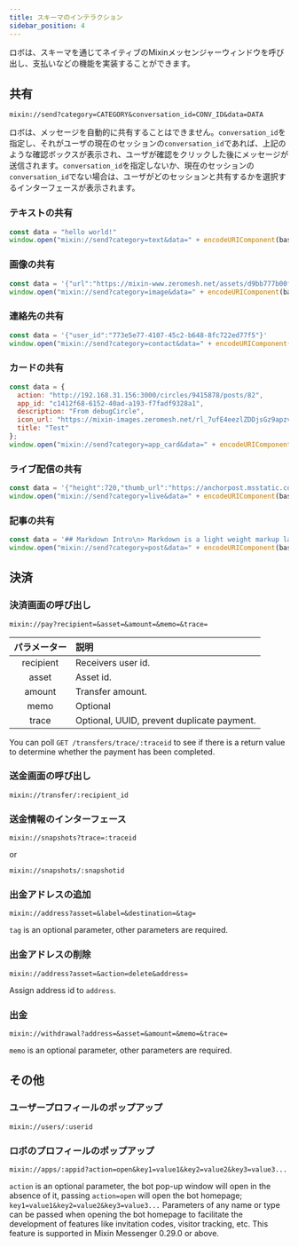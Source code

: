 ```yaml
---
title: スキーマのインテラクション
sidebar_position: 4
---
```


ロボは、スキーマを通じてネイティブのMixinメッセンジャーウィンドウを呼び出し、支払いなどの機能を実装することができます。

## 共有

```
mixin://send?category=CATEGORY&conversation_id=CONV_ID&data=DATA
```

ロボは、メッセージを自動的に共有することはできません。`conversation_id`を指定し、それがユーザの現在のセッションの`conversation_id`であれば、上記のような確認ボックスが表示され、ユーザが確認をクリックした後にメッセージが送信されます。`conversation_id`を指定しないか、現在のセッションの`conversation_id`でない場合は、ユーザがどのセッションと共有するかを選択するインターフェースが表示されます。

### テキストの共有

```js
const data = "hello world!"
window.open("mixin://send?category=text&data=" + encodeURIComponent(base64.encode(data)))
```

### 画像の共有

```js
const data = '{"url":"https://mixin-www.zeromesh.net/assets/d9bb777b00f4210e107dd3580fe5bf1a.png"}'
window.open("mixin://send?category=image&data=" + encodeURIComponent(base64.encode(data)))
```

### 連絡先の共有

```js
const data = '{"user_id":"773e5e77-4107-45c2-b648-8fc722ed77f5"}'
window.open("mixin://send?category=contact&data=" + encodeURIComponent(base64.encode(data)))
```

### カードの共有

```js
const data = {
  action: "http://192.168.31.156:3000/circles/9415878/posts/82",
  app_id: "c1412f68-6152-40ad-a193-f7fadf9328a1",
  description: "From debugCircle",
  icon_url: "https://mixin-images.zeromesh.net/rl_7ufE4eezlZDDjsGz9apzvoa7ULeZLlyixbN04iiaGFng8JL9UtQVZwzHw4Bsh2_7m5WHVPwtWkLKOydGZ4Q=s256",
  title: "Test"
};
window.open("mixin://send?category=app_card&data=" + encodeURIComponent(base64.encode(JSON.stringify(data))))
```

### ライブ配信の共有

```js
const data = '{"height":720,"thumb_url":"https://anchorpost.msstatic.com/cdnimage/anchorpost/1056/41/9771cb5a13901e0ed97514a9cf98e8_1663_1566469032.jpg?imageview/4/0/blur/1/format/webp","url":"https://1400293698.vod2.myqcloud.com/fd69ed6cvodcq1400293698/c1dde9e95285890807215641562/MramAAZccMIA.mp4","width":1280}'
window.open("mixin://send?category=live&data=" + encodeURIComponent(base64.encode(data)))
```

### 記事の共有

```js
const data = '## Markdown Intro\n> Markdown is a light weight markup language.'
window.open("mixin://send?category=post&data=" + encodeURIComponent(base64.encode(data)))
```


## 決済

### 決済画面の呼び出し

```
mixin://pay?recipient=&asset=&amount=&memo=&trace=
```

| パラメーター    | 説明     |
|:------------------:|:-----------------|
| recipient | Receivers user id. |
| asset     | Asset id.  |
| amount    | Transfer amount.  |
| memo      | Optional |
| trace     | Optional, UUID, prevent duplicate payment.|

You can poll `GET /transfers/trace/:traceid` to see if there is a return value to determine whether the payment has been completed.

### 送金画面の呼び出し

```
mixin://transfer/:recipient_id
```

### 送金情報のインターフェース

```
mixin://snapshots?trace=:traceid
```

or

```
mixin://snapshots/:snapshotid
```

### 出金アドレスの追加

```
mixin://address?asset=&label=&destination=&tag=
```

`tag` is an optional parameter, other parameters are required.

### 出金アドレスの削除

```
mixin://address?asset=&action=delete&address=
```

Assign address id to `address`.

### 出金

```
mixin://withdrawal?address=&asset=&amount=&memo=&trace=
```

`memo` is an optional parameter, other parameters are required.

## その他

### ユーザープロフィールのポップアップ

```
mixin://users/:userid
```

### ロボのプロフィールのポップアップ

```
mixin://apps/:appid?action=open&key1=value1&key2=value2&key3=value3...
```

`action` is an optional parameter, the bot pop-up window will open in the absence of it, passing `action=open` will open the bot homepage; `key1=value1&key2=value2&key3=value3...` Parameters of any name or type can be passed when opening the bot homepage to facilitate the development of features like invitation codes, visitor tracking, etc. This feature is supported in Mixin Messenger 0.29.0 or above.

